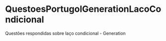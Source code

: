 # QuestoesPortugolGenerationLacoCondicional
Questões  respondidas sobre laço condicional - Generation
